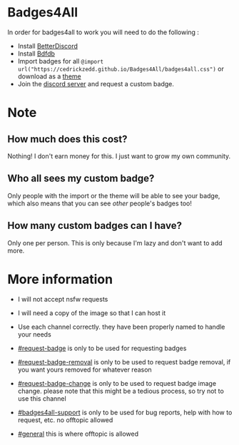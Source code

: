 # Badges4All
In order for badges4all to work you will need to do the following :
- Install [BetterDiscord](https://betterdiscord.app/)
- Install [Bdfdb](https://betterdiscord.app/Download?id=59)
- Import badges for all `@import url("https://cedrickzedd.github.io/Badges4All/badges4all.css")` or download as a [theme](https://raw.githubusercontent.com/cedrickzedd/Badges4All/main/badges4all.theme.css)
- Join the [discord server](https://discord.gg/hGNtQ8rMQb) and request a custom badge.

# Note
## How much does this cost?
Nothing! I don't earn money for this. I just want to grow my own community.



## Who all sees my custom badge?
Only people with the import or the theme will be able to see your badge, which also means that you can see *other* people's badges too!



## How many custom badges can I have?
Only one per person. This is only because I'm lazy and don't want to add more.



# More information
- I will not accept nsfw requests
- I will need a copy of the image so that I can host it



- Use each channel correctly. they have been properly named to handle your needs
- [#request-badge](https://discord.com/channels/950171326822363186/950196101229735936) is only to be used for requesting badges


- [#request-badge-removal](https://discord.com/channels/950171326822363186/950197601897181184) is only to be used to request badge removal, if you want yours removed for whatever reason


- [#request-badge-change](https://discord.com/channels/950171326822363186/950197637234188340) is only to be used to request badge image change. please note that this might be a tedious process, so try not to use this channel


- [#badges4all-support](https://discord.com/channels/950171326822363186/950197829324914749) is only to be used for bug reports, help with how to request, etc. no offtopic allowed


- [#general](https://discord.com/channels/950171326822363186/950171326822363189) this is where offtopic is allowed
